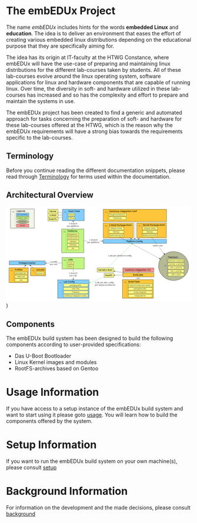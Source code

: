# The **embEDUx** Project
The name *embEDUx* includes hints for the words **embedded Linux** and
**education**. The idea is to deliver an environment that eases the effort of
creating various embedded linux distributions depending on the educational
purpose that they are specifically aiming for.

The idea has its origin at IT-faculty at the HTWG Constance, where embEDUx will
have the use-case of preparing and maintaining linux distributions for the
different lab-courses taken by students. All of these lab-courses evolve around
the linux operating system, software applications for linux and hardware
components that are capable of running linux. Over time, the diversity in soft-
and hardware utilized in these lab-courses has increased and so has the
complexity and effort to prepare and maintain the systems in use.  

The embEDUx project has been created to find a generic and automated approach
for tasks concerning the preparation of soft- and hardware for these lab-courses
offered at the HTWG, which is the reason why the embEDUx requirements will have
a strong bias towards the requirements specific to the lab-courses.

## Terminology
Before you continue reading the different documentation snippets, please read 
through [Terminology](background/common/terminology.md) for terms used within the documentation.

## Architectural Overview
[![](background/common/img/architectural_overview.png)](background/common/img/architectural_overview.png))


## Components
The embEDUx build system has been designed to build the following components
according to user-provided specifications:
- Das U-Boot Bootloader
- Linux Kernel images and modules
- RootFS-archives based on Gentoo


# Usage Information
If you have access to a setup instance of the embEDUx build system and want to 
start using it please goto [usage](usage/usage.md). You will learn how to build the
components offered by the system.


# Setup Information
If you want to run the embEDUx build system on your own machine(s), please
consult [setup](setup/setup.md)


# Background Information
For information on the development and the made decisions, please consult 
[background](background/background.md)
